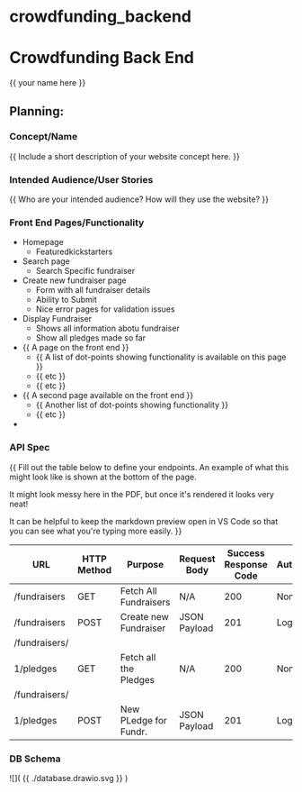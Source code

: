 # crowdfunding_backend

# Crowdfunding Back End

{{ your name here }}

## Planning:

### Concept/Name

{{ Include a short description of your website concept here. }}

### Intended Audience/User Stories

{{ Who are your intended audience? How will they use the website? }}

### Front End Pages/Functionality

- Homepage
  - Featuredkickstarters
- Search page
  - Search Specific fundraiser
- Create new fundraiser page
  - Form with all fundraiser details
  - Ability to Submit
  - Nice error pages for validation issues
- Display Fundraiser
  - Shows all information abotu fundraiser
  - Show all pledges made so far
- {{ A page on the front end }}
  - {{ A list of dot-points showing functionality is available on this page }}
  - {{ etc }}
  - {{ etc }}
- {{ A second page available on the front end }}
  - {{ Another list of dot-points showing functionality }}
  - {{ etc }}
-

### API Spec

{{ Fill out the table below to define your endpoints. An example of what this might look like is shown at the bottom of the page.

It might look messy here in the PDF, but once it's rendered it looks very neat!

It can be helpful to keep the markdown preview open in VS Code so that you can see what you're typing more easily. }}

| URL           | HTTP Method | Purpose               | Request Body | Success Response Code | Authentication/Authorisation |
| ------------- | ----------- | --------------------- | ------------ | --------------------- | ---------------------------- |
| /fundraisers  | GET         | Fetch All Fundraisers | N/A          | 200                   | None                         |
| /fundraisers  | POST        | Create new Fundraiser | JSON Payload | 201                   | Logged in User               |
| /fundraisers/ |
| 1/pledges     | GET         | Fetch all the Pledges | N/A          | 200                   | None                         |
| /fundraisers/ |
| 1/pledges     | POST        | New PLedge for Fundr. | JSON Payload | 201                   | Logged in user               |

### DB Schema

![]( {{ ./database.drawio.svg }} )
